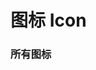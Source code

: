 # 图标 Icon

<script setup>
import IconPage from "../../components/icon-page/src/index.vue";
</script>

### 所有图标

<icon-page></icon-page>
